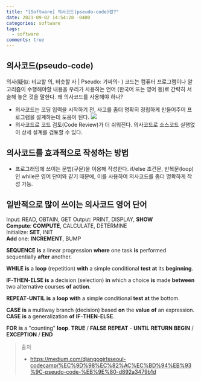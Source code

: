 ```yaml
---
title: "[Software] 의사코드(pseudo-code)란?"
date: 2021-09-02 14:54:28 -0400
categories: software
tags:
  - software
comments: true
---
```

## 의사코드(pseudo-code)
의사(疑似: 비교할 의, 비슷할 사 | Pseudo: 가짜의- ) 코드는 컴퓨터 프로그램이나 알고리즘이 수행해야할 내용을 우리가 사용하는 언어 (한국어 또는 영어 등)로 간략히 서술해 놓은 것을 말한다. 왜 의사코드를 사용해야 하나?
- 의사코드는 코딩 입력을 시작하기 전, 사고를 좀더 명확히 정립하게 만들어주어 프로그램을 설계하는데 도움이 된다.
![](https://miro.medium.com/max/870/0*dSK9f5_7_kVZJ02j.jpg)
- 의사코드로 코드 검토(Code Review)가 더 쉬워진다. 의사코드로 소스코드 실행없이 상세 설계를 검토할 수 있다.
## 의사코드를 효과적으로 작성하는 방법
- 프로그래밍에 쓰이는 문법(구문)을 이용해 작성한다. if/else 조건문, 반복문(loop)인 while은 영어 단어와 같기 때문에, 이를 사용하여 의사코드를 좀더 명확하게 작성 가능.
## 일반적으로 많이 쓰이는 의사코드 영어 단어

Input: READ, OBTAIN, GET Output: PRINT, DISPLAY, **SHOW**  
**Compute**: **COMPUTE**, CALCULATE, DETERMINE  
Initialize: **SET**, INIT  
**Add** one: **INCREMENT**, BUMP

**SEQUENCE** **is** a linear progression **where** one task **is** performed sequentially **after** another.

**WHILE** **is** a **loop** (repetition) **with** a simple conditional **test** **at** its **beginning**. 

**IF**-**THEN**-**ELSE** **is** a decision (selection) **in** which a choice **is** made **between** two alternative courses **of** **action**. 

**REPEAT**-**UNTIL** **is** a **loop** **with** a simple conditional **test** **at** the bottom.

**CASE** **is** a multiway branch (decision) based **on** the **value** **of** an expression. **CASE** **is** a generalization **of** **IF**-**THEN**-**ELSE**.

**FOR** **is** a "counting" **loop**.
**TRUE** / **FALSE** **REPEAT** - **UNTIL** **RETURN** **BEGIN** / **EXCEPTION** / **END**

> 출처
> - https://medium.com/djangogirlsseoul-codecamp/%EC%9D%98%EC%82%AC%EC%BD%94%EB%93%9C-pseudo-code-%EB%9E%80-d892a3479b1d



